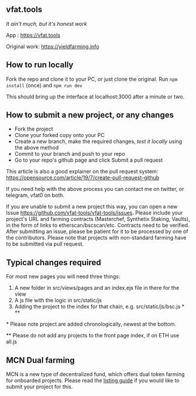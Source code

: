 ## vfat.tools

_It ain't much, but it's honest work_

App : https://vfat.tools

Original work: https://yieldfarming.info

## How to run locally

Fork the repo and clone it to your PC, or just clone the original.
Run `npm install` (once) and `npm run dev`

This should bring up the interface at localhost:3000 after a minute or two.

## How to submit a new project, or any changes

- Fork the project
- Clone your forked copy onto your PC
- Create a new branch, make the required changes, *test it locally* using the above method
- Commit to your branch and push to your repo
- Go to your repo's github page and click Submit a pull request

This article is also a good explainer on the pull request system: https://opensource.com/article/19/7/create-pull-request-github

If you need help with the above process you can contact me on twitter, or telegram, vfat0 on both.

If you are unable to submit a new project this way, you can open a new Issue https://github.com/vfat-tools/vfat-tools/issues. Please include your project's URL and farming contracts (Masterchef, Synthetix Staking, Vaults), in the form of links to etherscan/bscscan/etc. Contracts need to be verified. After submitting an issue, please be patient for it to be processed by one of the contributors. Please note that projects with non-standard farming have to be submitted via pull request.

## Typical changes required

For most new pages you will need three things:
1) A new folder in src/views/pages and an index.ejs file in there for the view
2) A js file with the logic in src/static/js
3) Adding the project to the index for that chain, e.g. src/static/js/bsc.js * **

\* Please note project are added chronologically, newest at the bottom.

** Please do not add any projects to the front page index, if on ETH use all.js

## MCN Dual farming

MCN is a new type of decentralized fund, which offers dual token farming for onboarded projects. Please read the [listing guide](https://mcndvf.medium.com/mcn-farm-listing-guide-b4f8e3c3ec41) if you would like to submit your project for this.
